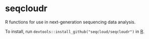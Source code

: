 # seqcloudr

R functions for use in next-generation sequencing data analysis.

To install, run `devtools::install_github("seqcloud/seqcloudr")` in [R](https://www.r-project.org).
